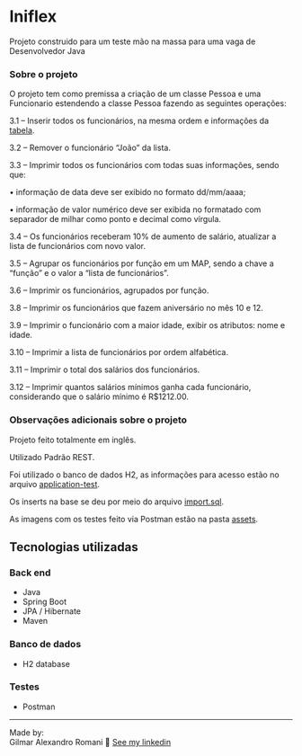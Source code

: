 # Iniflex

Projeto construido para um teste mão na massa para uma vaga de Desenvolvedor Java

### Sobre o projeto

O projeto tem como premissa a criação de um classe Pessoa e uma Funcionario estendendo a classe Pessoa fazendo as seguintes operações: 

3.1 – Inserir todos os funcionários, na mesma ordem e informações da [tabela](https://github.com/gialexan/Iniflex/blob/main/demo/assents/tabela.png).

3.2 – Remover o funcionário “João” da lista.

3.3 – Imprimir todos os funcionários com todas suas informações, sendo que:

• informação de data deve ser exibido no formato dd/mm/aaaa;

• informação de valor numérico deve ser exibida no formatado com separador de milhar como ponto e decimal como vírgula.

3.4 – Os funcionários receberam 10% de aumento de salário, atualizar a lista de funcionários com novo valor.

3.5 – Agrupar os funcionários por função em um MAP, sendo a chave a “função” e o valor a “lista de funcionários”.

3.6 – Imprimir os funcionários, agrupados por função.

3.8 – Imprimir os funcionários que fazem aniversário no mês 10 e 12.

3.9 – Imprimir o funcionário com a maior idade, exibir os atributos: nome e idade.

3.10 – Imprimir a lista de funcionários por ordem alfabética.

3.11 – Imprimir o total dos salários dos funcionários.

3.12 – Imprimir quantos salários mínimos ganha cada funcionário, considerando que o salário mínimo é R$1212.00.

### Observações adicionais sobre o projeto

Projeto feito totalmente em inglês.

Utilizado Padrão REST.

Foi utilizado o banco de dados H2, as informações para acesso estão no arquivo [application-test](https://github.com/gialexan/Iniflex/blob/main/demo/src/main/resources/application.properties).

Os inserts na base se deu por meio do arquivo [import.sql](https://github.com/gialexan/Iniflex/blob/main/demo/src/main/resources/import.sql).

As imagens com os testes feito via Postman estão na pasta [assets](https://github.com/gialexan/Iniflex/tree/main/demo/assents).

## Tecnologias utilizadas
### Back end
- Java
- Spring Boot
- JPA / Hibernate
- Maven

### Banco de dados
- H2 database

### Testes
- Postman

---

Made by:<br />
Gilmar Alexandro Romani 👋 [See my linkedin](https://www.linkedin.com/in/gilmar-romani/)
